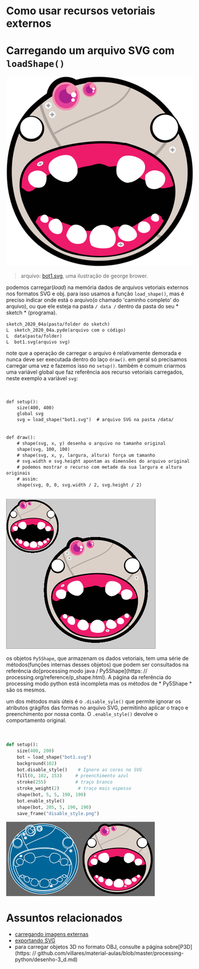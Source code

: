 # Como usar recursos vetoriais externos

# Carregando um arquivo SVG com `loadShape()`

![](assets/bot1.svg)

>arquivo: [bot1.svg](assets/bot1.svg), uma ilustração de george brower.


podemos carregar(*load*) na memória dados de arquivos vetoriais externos nos formatos SVG e obj. para isso usamos a função `load_shape()`, mas é preciso indicar onde está o arquivo(o chamado 'caminho completo' do arquivo), ou que ele esteja na pasta `/ data /` dentro da pasta do seu * sketch * (programa).

```
sketch_2020_04a(pasta/folder do sketch)
L  sketch_2020_04a.pyde(arquivo com o código)
L  data(pasta/folder)
L  bot1.svg(arquivo svg)
```

note que a operação de carregar o arquivo é relativamente demorada e nunca deve ser executada dentro do laço `draw()`. em geral só precisamos carregar uma vez e fazemos isso no `setup()`. também é comum criarmos uma variável global que faz referência aos recurso vetoriais carregados, neste exemplo a variável `svg`:

```pyde


def setup():
    size(400, 400)
    global svg
    svg = load_shape("bot1.svg")  # arquivo SVG na pasta /data/


def draw():
    # shape(svg, x, y) desenha o arquivo no tamanho original
    shape(svg, 100, 100)
    # shape(svg, x, y, largura, altura) força um tamanho
    # svg.width e svg.height apontam as dimensões do arquivo original
    # podemos mostrar o recurso com metade da sua largura e altura originais
    # assim:
    shape(svg, 0, 0, svg.width / 2, svg.height / 2)


```

![](assets/bot1.png)

os objetos `Py5Shape`, que armazenam os dados vetoriais, tem uma série de métodos(funções internas desses objetos) que podem ser consultados na referência do[processing modo java / Py5Shape](https: // processing.org/reference/p_shape.html). A página da referência do processing modo python está incompleta mas os métodos de * Py5Shape * são os mesmos.

um dos métodos mais úteis é o `.disable_syle()` que permite ignorar os atributos grágifos das formas no arquivo SVG, permitinho aplicar o traço e preenchimento por nossa conta. O `.enable_style()` devolve o comportamento original.

```python


def setup():
    size(400, 200)
    bot = load_shape("bot1.svg")
    background(102)
    bot.disable_style()    # Ignore as cores no SVG
    fill(0, 102, 153)     # preenchimento azul
    stroke(255)           # traço branco
    stroke_weight(2)       # traço mais espesso
    shape(bot, 5, 5, 190, 190)
    bot.enable_style()
    shape(bot, 205, 5, 190, 190)
    save_frame("disable_style.png")


```

![](assets/disable_style.png)

# Assuntos relacionados

- [carregando imagens externas](imagens_externas.md)
- [exportando SVG](exportando_svg.md)
- para carregar objetos 3D no formato OBJ, consulte a página sobre[P3D](https: // github.com/villares/material-aulas/blob/master/processing-python/desenho-3_d.md)
